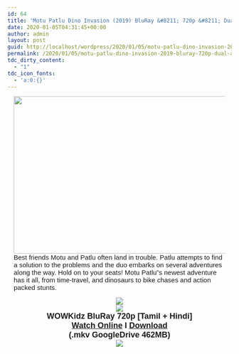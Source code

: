 ```yaml
---
id: 64
title: 'Motu Patlu Dino Invasion (2019) BluRay &#8211; 720p &#8211; Dual Aud [Tamil + Hindi] &#8211; x264 &#8211; 450MB'
date: 2020-01-05T04:31:45+00:00
author: admin
layout: post
guid: http://localhost/wordpress/2020/01/05/motu-patlu-dino-invasion-2019-bluray-720p-dual-aud-tamil-hindi-x264-450mb/
permalink: /2020/01/05/motu-patlu-dino-invasion-2019-bluray-720p-dual-aud-tamil-hindi-x264-450mb/
tdc_dirty_content:
  - "1"
tdc_icon_fonts:
  - 'a:0:{}'
---
```

<div dir="ltr" style="text-align: left;" trbidi="on">
  <div class="separator" style="clear: both; text-align: center;">
  </div>
  
  <div style="margin-left: 1em; margin-right: 1em;">
    <img loading="lazy" height="354" src="https://1.bp.blogspot.com/-n9ggUfRX0kw/Xgi8zUOne7I/AAAAAAAAAOw/0JbL4Cln7bQavPxtZu7ZppOBjbgJBPyQACLcBGAsYHQ/s640/Screenshot_20191228_155106.jpg" width="640" /><span style="background-color: white; font-family: Poppins, sans-serif; font-size: 15px;">Best friends Motu and Patlu often land in trouble. Patlu attempts to find a solution to the problems and the duo embarks on several adventures along the way. Hold on to your seats! Motu Patlu”s newest adventure has it all, from time-travel, and dinosaurs to bike chases and action packed stunts.</span>
  </div></p> 
  
  <div class="separator" style="clear: both; text-align: center;">
    <a href="https://1.bp.blogspot.com/-k65POI1PBU4/XJ-DPWzpvkI/AAAAAAAAAag/d-DJiJNifeI8jyqs_e9XhUwmMhi3PjKPgCPcBGAYYCw/s1600/ezgif-4-b0c2339f90.gif" imageanchor="1" style="margin-left: 1em; margin-right: 1em;"><img border="0" data-original-height="36" data-original-width="168" src="https://1.bp.blogspot.com/-k65POI1PBU4/XJ-DPWzpvkI/AAAAAAAAAag/d-DJiJNifeI8jyqs_e9XhUwmMhi3PjKPgCPcBGAYYCw/s1600/ezgif-4-b0c2339f90.gif" /></a>
  </div>
  
  <div class="separator" style="clear: both; text-align: center;">
    <a href="https://1.bp.blogspot.com/-fai1ZuUwnbA/XIjy2aT4irI/AAAAAAAAANw/WFW0YRK47_8GLAt3pPBSzBk0GJA6Mk5fgCPcBGAYYCw/s1600/torrborder.gif" imageanchor="1" style="margin-left: 1em; margin-right: 1em;"><img border="0" data-original-height="3" data-original-width="500" src="https://1.bp.blogspot.com/-fai1ZuUwnbA/XIjy2aT4irI/AAAAAAAAANw/WFW0YRK47_8GLAt3pPBSzBk0GJA6Mk5fgCPcBGAYYCw/s1600/torrborder.gif" /></a>
  </div>
  
  <div style="margin-left: 1em; margin-right: 1em; text-align: center;">
    <span style="background-color: white; font-family: Poppins, sans-serif;"><span style="font-size: large;"><b>WOWKidz BluRay 720p [Tamil + Hindi]</b></span></span>
  </div>
  
  <div style="margin-left: 1em; margin-right: 1em; text-align: center;">
    <span style="background-color: white; font-family: Poppins, sans-serif;"><span style="font-size: large;"><b><a href="https://drive.google.com/file/d/1HrEOLrmwFV0J-2aTqU4ax9mfiqUB3Sd6/view">Watch Online</a>&nbsp;I&nbsp;<a href="https://drive.google.com/uc?id=1HrEOLrmwFV0J-2aTqU4ax9mfiqUB3Sd6&#038;export=download">Download</a></b></span></span>
  </div>
  
  <div style="margin-left: 1em; margin-right: 1em; text-align: center;">
    <span style="background-color: white; font-family: Poppins, sans-serif;"><span style="font-size: large;"><b>(.mkv GoogleDrive 462MB)</b></span></span>
  </div>
  
  <div style="margin-left: 1em; margin-right: 1em; text-align: center;">
    <a href="https://1.bp.blogspot.com/-fai1ZuUwnbA/XIjy2aT4irI/AAAAAAAAANw/WFW0YRK47_8GLAt3pPBSzBk0GJA6Mk5fgCPcBGAYYCw/s1600/torrborder.gif" imageanchor="1" style="margin-left: 1em; margin-right: 1em;"><img border="0" data-original-height="3" data-original-width="500" src="https://1.bp.blogspot.com/-fai1ZuUwnbA/XIjy2aT4irI/AAAAAAAAANw/WFW0YRK47_8GLAt3pPBSzBk0GJA6Mk5fgCPcBGAYYCw/s1600/torrborder.gif" /></a>
  </div>
</div>